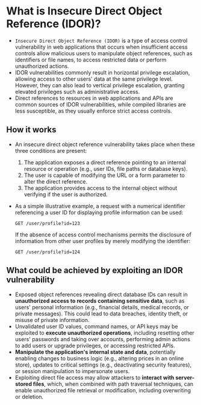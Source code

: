 # What is Insecure Direct Object Reference (IDOR)?

* `Insecure Direct Object Reference (IDOR)` is a type of access control vulnerability in web applications that occurs when insufficient access controls allow malicious users to manipulate object references, such as identifiers or file names, to access restricted data or perform unauthorized actions.
* IDOR vulnerabilities commonly result in horizontal privilege escalation, allowing access to other users' data at the same privilege level. However, they can also lead to vertical privilege escalation, granting elevated privileges such as administrative access.
* Direct references to resources in web applications and APIs are common sources of IDOR vulnerabilities, while compiled libraries are less susceptible, as they usually enforce strict access controls.

## How it works

* An insecure direct object reference vulnerability takes place when these three conditions are present:
  1. The application exposes a direct reference pointing to an internal resource or operation (e.g., user IDs, file paths or database keys).
  1. The user is capable of modifying the URL or a form parameter to alter the direct reference.
  1. The application provides access to the internal object without verifying if the user is authorized.
* As a simple illustrative example, a request with a numerical identifier referencing a user ID for displaying profile information can be used:

  ```http
  GET /user/profile?id=123
  ```

  If the absence of access control mechanisms permits the disclosure of information from other user profiles by merely modifying the identifier:

  ```http
  GET /user/profile?id=124
  ```

## What could be achieved by exploiting an IDOR vulnerability

* Exposed object references revealing direct database IDs can result in **unauthorized access to records containing sensitive data**, such as users' personal information (e.g., financial details, medical records, or private messages). This could lead to data breaches, identity theft, or misuse of private information.
* Unvalidated user ID values, command names, or API keys may be exploited to **execute unauthorized operations**, including resetting other users' passwords and taking over accounts, performing admin actions to add users or upgrade privileges, or accessing restricted APIs.
* **Manipulate the application's internal state and data**, potentially enabling changes to business logic (e.g., altering prices in an online store), updates to critical settings (e.g., deactivating security features), or session manipulation to impersonate users.
* Exploiting direct file access may allow attackers to **interact with server-stored files**, which, when combined with path traversal techniques, can enable unauthorized file retrieval or modification, including overwriting or deletion.
